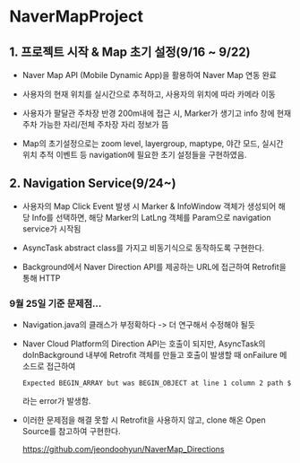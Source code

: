 # NaverMapProject

## 1. 프로젝트 시작 & Map 초기 설정(9/16 ~ 9/22)
- Naver Map API (Mobile Dynamic App)을 활용하여 Naver Map 연동 완료

- 사용자의 현재 위치를 실시간으로 추적하고, 사용자의 위치에 따라 카메라 이동

- 사용자가 팔달관 주차장 반경 200m내에 접근 시, Marker가 생기고 info 창에 현재 주차 가능한 자리/전체 주차장 자리 정보가 뜸

- Map의 초기설정으로는 zoom level, layergroup, maptype, 야간 모드, 실시간 위치 추적 이벤트 등 navigation에 필요한 초기 설정들을 구현하였음.


## 2. Navigation Service(9/24~)
- 사용자의 Map Click Event 발생 시 Marker & InfoWindow 객체가 생성되어 해당 Info를 선택하면, 해당 Marker의 LatLng 객체를 Param으로 
navigation service가 시작됨

- AsyncTask abstract class를 가지고 비동기식으로 동작하도록 구현한다. 
 
- Background에서 Naver Direction API를 제공하는 URL에 접근하여 Retrofit을 통해 HTTP 

### 9월 25일 기준 문제점...
- Navigation.java의 클래스가 부정확하다 -> 더 연구해서 수정해야 될듯
- Naver Cloud Platform의 Direction API는 호출이 되지만, AsyncTask의 doInBackground 내부에 Retrofit 객체를 만들고 호출이 발생할 때 onFailure 메소드로 접근하여 
  
      Expected BEGIN_ARRAY but was BEGIN_OBJECT at line 1 column 2 path $ 
  
  라는 error가 발생함.
  
- 이러한 문제점을 해결 못할 시 Retrofit을 사용하지 않고, clone 해온 Open Source를 참고하여 구현한다.

    https://github.com/jeondoohyun/NaverMap_Directions
